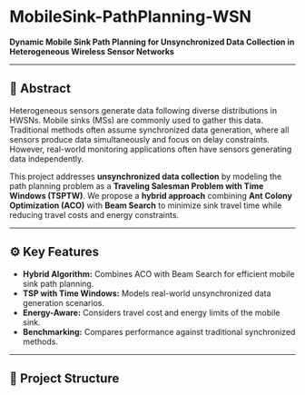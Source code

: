 # MobileSink-PathPlanning-WSN

**Dynamic Mobile Sink Path Planning for Unsynchronized Data Collection in Heterogeneous Wireless Sensor Networks**

---

## 📌 **Abstract**

Heterogeneous sensors generate data following diverse distributions in HWSNs. Mobile sinks (MSs) are commonly used to gather this data. Traditional methods often assume synchronized data generation, where all sensors produce data simultaneously and focus on delay constraints. However, real-world monitoring applications often have sensors generating data independently.

This project addresses **unsynchronized data collection** by modeling the path planning problem as a **Traveling Salesman Problem with Time Windows (TSPTW)**. We propose a **hybrid approach** combining **Ant Colony Optimization (ACO)** with **Beam Search** to minimize sink travel time while reducing travel costs and energy constraints.

---

## ⚙️ **Key Features**

- **Hybrid Algorithm:** Combines ACO with Beam Search for efficient mobile sink path planning.
- **TSP with Time Windows:** Models real-world unsynchronized data generation scenarios.
- **Energy-Aware:** Considers travel cost and energy limits of the mobile sink.
- **Benchmarking:** Compares performance against traditional synchronized methods.

---

## 📂 **Project Structure**

